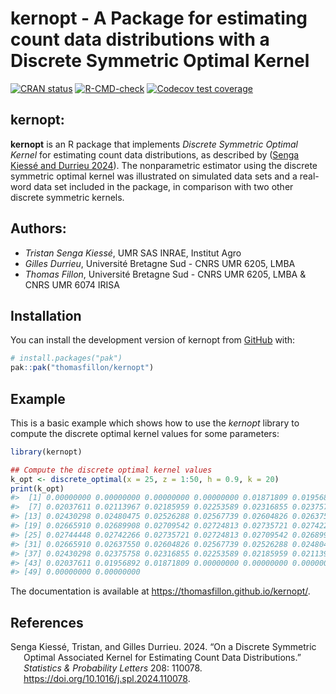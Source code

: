 
<!-- README.md is generated from README.Rmd. Please edit that file -->

# kernopt - A Package for estimating count data distributions with a Discrete Symmetric Optimal Kernel

<!-- badges: start -->

[![CRAN
status](https://www.r-pkg.org/badges/version/kernopt)](https://cran.r-project.org/package=kernopt)
[![R-CMD-check](https://github.com/thomasfillon/kernopt/actions/workflows/R-CMD-check.yaml/badge.svg)](https://github.com/thomasfillon/kernopt/actions/workflows/R-CMD-check.yaml)
[![Codecov test
coverage](https://codecov.io/gh/thomasfillon/kernopt/graph/badge.svg)](https://app.codecov.io/gh/thomasfillon/kernopt)
<!-- badges: end -->

## kernopt:

**kernopt** is an R package that implements *Discrete Symmetric Optimal
Kernel* for estimating count data distributions, as described by ([Senga
Kiessé and Durrieu 2024](#ref-SengaDurrieu2024)). The nonparametric
estimator using the discrete symmetric optimal kernel was illustrated on
simulated data sets and a real-word data set included in the package, in
comparison with two other discrete symmetric kernels.

## Authors:

- *Tristan Senga Kiessé*, UMR SAS INRAE, Institut Agro
- *Gilles Durrieu*, Université Bretagne Sud - CNRS UMR 6205, LMBA
- *Thomas Fillon*, Université Bretagne Sud - CNRS UMR 6205, LMBA & CNRS
  UMR 6074 IRISA

## Installation

You can install the development version of kernopt from
[GitHub](https://github.com/) with:

``` r
# install.packages("pak")
pak::pak("thomasfillon/kernopt")
```

## Example

This is a basic example which shows how to use the *kernopt* library to
compute the discrete optimal kernel values for some parameters:

``` r
library(kernopt)

## Compute the discrete optimal kernel values
k_opt <- discrete_optimal(x = 25, z = 1:50, h = 0.9, k = 20)
print(k_opt)
#>  [1] 0.00000000 0.00000000 0.00000000 0.00000000 0.01871809 0.01956892
#>  [7] 0.02037611 0.02113967 0.02185959 0.02253589 0.02316855 0.02375758
#> [13] 0.02430298 0.02480475 0.02526288 0.02567739 0.02604826 0.02637550
#> [19] 0.02665910 0.02689908 0.02709542 0.02724813 0.02735721 0.02742266
#> [25] 0.02744448 0.02742266 0.02735721 0.02724813 0.02709542 0.02689908
#> [31] 0.02665910 0.02637550 0.02604826 0.02567739 0.02526288 0.02480475
#> [37] 0.02430298 0.02375758 0.02316855 0.02253589 0.02185959 0.02113967
#> [43] 0.02037611 0.01956892 0.01871809 0.00000000 0.00000000 0.00000000
#> [49] 0.00000000 0.00000000
```

The documentation is available at
<https://thomasfillon.github.io/kernopt/>.

## References

<div id="refs" class="references csl-bib-body hanging-indent"
entry-spacing="0">

<div id="ref-SengaDurrieu2024" class="csl-entry">

Senga Kiessé, Tristan, and Gilles Durrieu. 2024. “On a Discrete
Symmetric Optimal Associated Kernel for Estimating Count Data
Distributions.” *Statistics & Probability Letters* 208: 110078.
<https://doi.org/10.1016/j.spl.2024.110078>.

</div>

</div>
